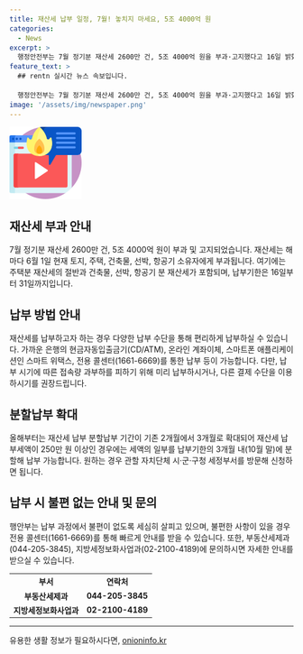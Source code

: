 ```yaml
---
title: 재산세 납부 일정, 7월! 놓치지 마세요, 5조 4000억 원
categories:
  - News
excerpt: >
  행정안전부는 7월 정기분 재산세 2600만 건, 5조 4000억 원을 부과·고지했다고 16일 밝혔다. 재산세는 토지, 주택, 건축물, 선박, 항공기를 소유한 사람에게 해마다 6월 1일에 부과된다. 7월분 재산세는 주택분 재산세의 절반과 건축물·선박·항공기 분 재산세를 부과하며, 납부기간은 16일부터 31일까지다. 납부 수단은 다양하게 제공되고, 올해부터는 재산세 분할납부 기간을 기존 2개월에서 3개월로 확대해 부담을 완화하고 있다. 부담 없는 세금 지불을 위해 노력하고 있다. (요약문 완료)
feature_text: >
  ## rentn 실시간 뉴스 속보입니다.

  행정안전부는 7월 정기분 재산세 2600만 건, 5조 4000억 원을 부과·고지했다고 16일 밝혔다. 재산세는 토지, 주택, 건축물, 선박, 항공기를 소유한 사람에게 해마다 6월 1일에 부과된다. 7월분 재산세는 주택분 재산세의 절반과 건축물·선박·항공기 분 재산세를 부과하며, 납부기간은 16일부터 31일까지다. 납부 수단은 다양하게 제공되고, 올해부터는 재산세 분할납부 기간을 기존 2개월에서 3개월로 확대해 부담을 완화하고 있다. 부담 없는 세금 지불을 위해 노력하고 있다. (요약문 완료)
image: '/assets/img/newspaper.png'
---
```


<p><img src="/assets/img/news.png" alt="rentncar 속보" /></p>

<h2 data-ke-size="size26">재산세 부과 안내</h2>

<p data-ke-size="size16">7월 정기분 재산세 2600만 건, 5조 4000억 원이 부과 및 고지되었습니다. 재산세는 해마다 6월 1일 현재 토지, 주택, 건축물, 선박, 항공기 소유자에게 부과됩니다. 여기에는 주택분 재산세의 절반과 건축물, 선박, 항공기 분 재산세가 포함되며, 납부기한은 16일부터 31일까지입니다.</p>

<h2 data-ke-size="size26">납부 방법 안내</h2>

<p data-ke-size="size16">재산세를 납부하고자 하는 경우 다양한 납부 수단을 통해 편리하게 납부하실 수 있습니다. 가까운 은행의 현금자동입출금기(CD/ATM), 온라인 계좌이체, 스마트폰 애플리케이션인 스마트 위택스, 전용 콜센터(1661-6669)를 통한 납부 등이 가능합니다. 다만, 납부 시기에 따른 접속량 과부하를 피하기 위해 미리 납부하시거나, 다른 결제 수단을 이용하시기를 권장드립니다.</p>

<h2 data-ke-size="size26">분할납부 확대</h2>

<p data-ke-size="size16">올해부터는 재산세 납부 분할납부 기간이 기존 2개월에서 3개월로 확대되어 재산세 납부세액이 250만 원 이상인 경우에는 세액의 일부를 납부기한의 3개월 내(10월 말)에 분할해 납부 가능합니다. 원하는 경우 관할 자치단체 시·군·구청 세정부서를 방문해 신청하면 됩니다.</p>

<h2 data-ke-size="size26">납부 시 불편 없는 안내 및 문의</h2>

<p data-ke-size="size16">행안부는 납부 과정에서 불편이 없도록 세심히 살피고 있으며, 불편한 사항이 있을 경우 전용 콜센터(1661-6669)를 통해 빠르게 안내를 받을 수 있습니다. 또한, 부동산세제과(044-205-3845), 지방세정보화사업과(02-2100-4189)에 문의하시면 자세한 안내를 받으실 수 있습니다.</p>

<table>
    <tr>
        <th>부서</th>
        <th>연락처</th>
    </tr>
    <tr>
        <td style="text-align: center; height: 17px;"><b>부동산세제과</b></td>
        <td style="text-align: center; height: 17px;"><b>044-205-3845</b></td>
    </tr>
    <tr>
        <td style="text-align: center; height: 17px;"><b>지방세정보화사업과</b></td>
        <td style="text-align: center; height: 17px;"><b>02-2100-4189</b></td>
    </tr>
</table>

<p><hr></p>
유용한 생활 정보가 필요하시다면, <a href="https://onioninfo.kr" rel="dofollow">onioninfo.kr</a>


